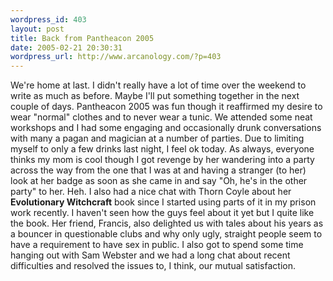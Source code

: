 ```yaml
--- 
wordpress_id: 403
layout: post
title: Back from Pantheacon 2005
date: 2005-02-21 20:30:31
wordpress_url: http://www.arcanology.com/?p=403
---
```

We're home at last. I didn't really have a lot of time over the weekend to write as much as before. Maybe I'll put something together in the next couple of days. Pantheacon 2005 was fun though it reaffirmed my desire to wear "normal" clothes and to never wear a tunic. We attended some neat workshops and I had some engaging and occasionally drunk conversations with many a pagan and magician at a number of parties. Due to limiting myself to only a few drinks last night, I feel ok today. As always, everyone thinks my mom is cool though I got revenge by her wandering into a party across the way from the one that I was at and having a stranger (to her) look at her badge as soon as she came in and say "Oh, he's in the other party" to her. Heh. I also had a nice chat with Thorn Coyle about her <strong>Evolutionary Witchcraft</strong> book since I started using parts of it in my prison work recently. I haven't seen how the guys feel about it yet but I quite like the book. Her friend, Francis, also delighted us with tales about his years as a bouncer in questionable clubs and why only ugly, straight people seem to have a requirement to have sex in public. I also got to spend some time hanging out with Sam Webster and we had a long chat about recent difficulties and resolved the issues to, I think, our mutual satisfaction.